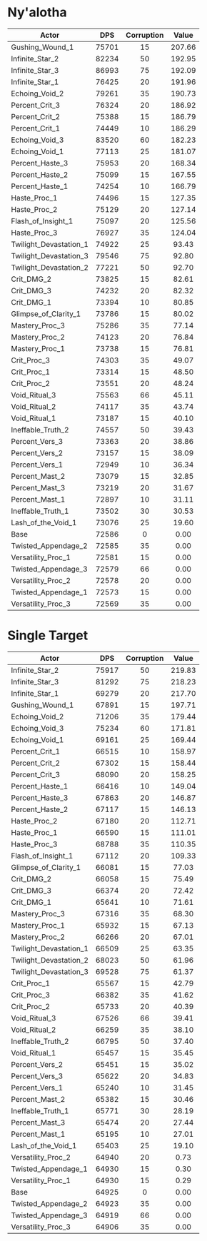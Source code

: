 # Ny'alotha
| Actor | DPS | Corruption | Value |
|---|:---:|:---:|:---:|
|Gushing_Wound_1|75701|15|207.66|
|Infinite_Star_2|82234|50|192.95|
|Infinite_Star_3|86993|75|192.09|
|Infinite_Star_1|76425|20|191.96|
|Echoing_Void_2|79261|35|190.73|
|Percent_Crit_3|76324|20|186.92|
|Percent_Crit_2|75388|15|186.79|
|Percent_Crit_1|74449|10|186.29|
|Echoing_Void_3|83520|60|182.23|
|Echoing_Void_1|77113|25|181.07|
|Percent_Haste_3|75953|20|168.34|
|Percent_Haste_2|75099|15|167.55|
|Percent_Haste_1|74254|10|166.79|
|Haste_Proc_1|74496|15|127.35|
|Haste_Proc_2|75129|20|127.14|
|Flash_of_Insight_1|75097|20|125.56|
|Haste_Proc_3|76927|35|124.04|
|Twilight_Devastation_1|74922|25|93.43|
|Twilight_Devastation_3|79546|75|92.80|
|Twilight_Devastation_2|77221|50|92.70|
|Crit_DMG_2|73825|15|82.61|
|Crit_DMG_3|74232|20|82.32|
|Crit_DMG_1|73394|10|80.85|
|Glimpse_of_Clarity_1|73786|15|80.02|
|Mastery_Proc_3|75286|35|77.14|
|Mastery_Proc_2|74123|20|76.84|
|Mastery_Proc_1|73738|15|76.81|
|Crit_Proc_3|74303|35|49.07|
|Crit_Proc_1|73314|15|48.50|
|Crit_Proc_2|73551|20|48.24|
|Void_Ritual_3|75563|66|45.11|
|Void_Ritual_2|74117|35|43.74|
|Void_Ritual_1|73187|15|40.10|
|Ineffable_Truth_2|74557|50|39.43|
|Percent_Vers_3|73363|20|38.86|
|Percent_Vers_2|73157|15|38.09|
|Percent_Vers_1|72949|10|36.34|
|Percent_Mast_2|73079|15|32.85|
|Percent_Mast_3|73219|20|31.67|
|Percent_Mast_1|72897|10|31.11|
|Ineffable_Truth_1|73502|30|30.53|
|Lash_of_the_Void_1|73076|25|19.60|
|Base|72586|0|0.00|
|Twisted_Appendage_2|72585|35|0.00|
|Versatility_Proc_1|72581|15|0.00|
|Twisted_Appendage_3|72579|66|0.00|
|Versatility_Proc_2|72578|20|0.00|
|Twisted_Appendage_1|72573|15|0.00|
|Versatility_Proc_3|72569|35|0.00|

# Single Target
| Actor | DPS | Corruption | Value |
|---|:---:|:---:|:---:|
|Infinite_Star_2|75917|50|219.83|
|Infinite_Star_3|81292|75|218.23|
|Infinite_Star_1|69279|20|217.70|
|Gushing_Wound_1|67891|15|197.71|
|Echoing_Void_2|71206|35|179.44|
|Echoing_Void_3|75234|60|171.81|
|Echoing_Void_1|69161|25|169.44|
|Percent_Crit_1|66515|10|158.97|
|Percent_Crit_2|67302|15|158.44|
|Percent_Crit_3|68090|20|158.25|
|Percent_Haste_1|66416|10|149.04|
|Percent_Haste_3|67863|20|146.87|
|Percent_Haste_2|67117|15|146.13|
|Haste_Proc_2|67180|20|112.71|
|Haste_Proc_1|66590|15|111.01|
|Haste_Proc_3|68788|35|110.35|
|Flash_of_Insight_1|67112|20|109.33|
|Glimpse_of_Clarity_1|66081|15|77.03|
|Crit_DMG_2|66058|15|75.49|
|Crit_DMG_3|66374|20|72.42|
|Crit_DMG_1|65641|10|71.61|
|Mastery_Proc_3|67316|35|68.30|
|Mastery_Proc_1|65932|15|67.13|
|Mastery_Proc_2|66266|20|67.01|
|Twilight_Devastation_1|66509|25|63.35|
|Twilight_Devastation_2|68023|50|61.96|
|Twilight_Devastation_3|69528|75|61.37|
|Crit_Proc_1|65567|15|42.79|
|Crit_Proc_3|66382|35|41.62|
|Crit_Proc_2|65733|20|40.39|
|Void_Ritual_3|67526|66|39.41|
|Void_Ritual_2|66259|35|38.10|
|Ineffable_Truth_2|66795|50|37.40|
|Void_Ritual_1|65457|15|35.45|
|Percent_Vers_2|65451|15|35.02|
|Percent_Vers_3|65622|20|34.83|
|Percent_Vers_1|65240|10|31.45|
|Percent_Mast_2|65382|15|30.46|
|Ineffable_Truth_1|65771|30|28.19|
|Percent_Mast_3|65474|20|27.44|
|Percent_Mast_1|65195|10|27.01|
|Lash_of_the_Void_1|65403|25|19.10|
|Versatility_Proc_2|64940|20|0.73|
|Twisted_Appendage_1|64930|15|0.30|
|Versatility_Proc_1|64930|15|0.29|
|Base|64925|0|0.00|
|Twisted_Appendage_2|64923|35|0.00|
|Twisted_Appendage_3|64919|66|0.00|
|Versatility_Proc_3|64906|35|0.00|
